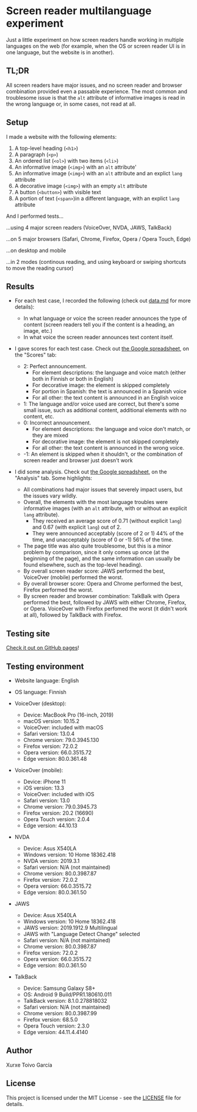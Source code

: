 # Screen reader multilanguage experiment

Just a little experiment on how screen readers handle working in multiple languages on the web (for example, when the OS or screen reader UI is in one language, but the website is in another).

## TL;DR

All screen readers have major issues, and no screen reader and browser combination provided even a passable experience. The most common and troublesome issue is that the `alt` attribute of informative images is read in the wrong language or, in some cases, not read at all.

## Setup

I made a website with the following elements:

1. A top-level heading (`<h1>`)
2. A paragraph (`<p>`)
3. An ordered list (`<ol>`) with two items (`<li>`)
4. An informative image (`<img>`) with an `alt` attribute'
5. An informative image (`<img>`) with an `alt` attribute and an explict `lang` attribute
6. A decorative image (`<img>`) with an empty `alt` attribute
7. A button (`<button>`) with visible text
8. A portion of text (`<span>`)in a different language, with an explict `lang` attribute

And I performed tests...

...using 4 major screen readers (VoiceOver, NVDA, JAWS, TalkBack)

...on 5 major browsers (Safari, Chrome, Firefox, Opera / Opera Touch, Edge)

...on desktop and mobile

...in 2 modes (continous reading, and using keyboard or swiping shortcuts to move the reading cursor)

## Results

- For each test case, I recorded the following (check out [data.md](data.md) for more details):

  - In what language or voice the screen reader announces the type of content (screen readers tell you if the content is a heading, an image, etc.)
  - In what voice the screen reader announces text content itself.

- I gave scores for each test case. Check out [the Google spreadsheet](https://docs.google.com/spreadsheets/d/1UDNJCGyYOdQPOof5yYwxzfnuhoUbblhwi_tgZR_N0I0/), on the "Scores" tab:

  - 2: Perfect announcement.
    - For element descriptions: the language and voice match (either both in Finnish or both in English)
    - For decorative image: the element is skipped completely
    - For portion in Spanish: the text is announced in a Spanish voice
    - For all other: the text content is announced in an English voice
  - 1: The language and/or voice used are correct, but there's some small issue, such as additional content, additional elements with no content, etc.
  - 0: Incorrect announcement.
    - For element descriptions: the language and voice don't match, or they are mixed
    - For decorative image: the element is not skipped completely
    - For all other: the text content is announced in the wrong voice.
  - -1: An element is skipped when it shouldn't, or the combination of screen reader and browser just doesn't work

- I did some analysis. Check out [the Google spreadsheet](https://docs.google.com/spreadsheets/d/1UDNJCGyYOdQPOof5yYwxzfnuhoUbblhwi_tgZR_N0I0/), on the "Analysis" tab. Some highlights:
  - All combinations had major issues that severely impact users, but the issues vary wildly.
  - Overall, the elements with the most language troubles were informative images (with an `alt` attribute, with or without an explicit `lang` attribute).
    - They received an average score of 0.71 (without explicit `lang`) and 0.67 (with explicit `lang`) out of 2.
    - They were announced acceptably (score of 2 or 1) 44% of the time, and unacceptably (score of 0 or -1) 56% of the time.
  - The page title was also quite troublesome, but this is a minor problem by comparison, since it only comes up once (at the beginning of the page), and the same information can usually be found elsewhere, such as the top-level heading).
  - By overall screen reader score: JAWS performed the best, VoiceOver (mobile) performed the worst.
  - By overall browser score: Opera and Chrome performed the best, Firefox performed the worst.
  - By screen reader and browser combination: TalkBalk with Opera performed the best, followed by JAWS with either Chrome, Firefox, or Opera. VoiceOver with Firefox perfomed the worst (it didn't work at all), followed by TalkBack with Firefox.

## Testing site

[Check it out on GitHub pages](https://xurxe.github.io/screenreader-multilanguage-experiment/)!

## Testing environment

- Website language: English
- OS language: Finnish
- VoiceOver (desktop):

  - Device: MacBook Pro (16-inch, 2019)
  - macOS version: 10.15.2
  - VoiceOver: included with macOS
  - Safari version: 13.0.4
  - Chrome version: 79.0.3945.130
  - Firefox version: 72.0.2
  - Opera version: 66.0.3515.72
  - Edge version: 80.0.361.48

- VoiceOver (mobile):

  - Device: iPhone 11
  - iOS version: 13.3
  - VoiceOver: included with iOS
  - Safari version: 13.0
  - Chrome version: 79.0.3945.73
  - Firefox version: 20.2 (16690)
  - Opera Touch version: 2.0.4
  - Edge version: 44.10.13

- NVDA

  - Device: Asus X540LA
  - Windows version: 10 Home 18362.418
  - NVDA version: 2019.3.1
  - Safari version: N/A (not maintained)
  - Chrome version: 80.0.3987.87
  - Firefox version: 72.0.2
  - Opera version: 66.0.3515.72
  - Edge version: 80.0.361.50

- JAWS

  - Device: Asus X540LA
  - Windows version: 10 Home 18362.418
  - JAWS version: 2019.1912.9 Multilingual
  - JAWS with "Language Detect Change" selected
  - Safari version: N/A (not maintained)
  - Chrome version: 80.0.3987.87
  - Firefox version: 72.0.2
  - Opera version: 66.0.3515.72
  - Edge version: 80.0.361.50

- TalkBack

  - Device: Samsung Galaxy S8+
  - OS: Android 9 Build/PPR1.180610.011
  - TalkBack version: 8.1.0.278818032
  - Safari version: N/A (not maintained)
  - Chrome version: 80.0.3987.99
  - Firefox version: 68.5.0
  - Opera Touch version: 2.3.0
  - Edge version: 44.11.4.4140

## Author

Xurxe Toivo García

## License

This project is licensed under the MIT License - see the [LICENSE](LICENSE) file for details.
